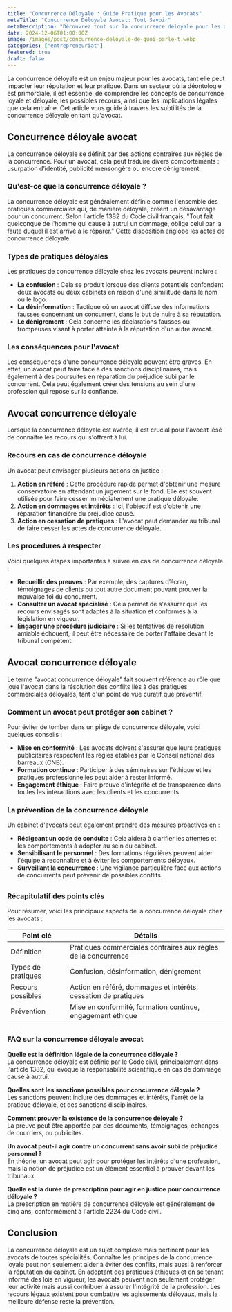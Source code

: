 ```yaml
---
title: "Concurrence Déloyale : Guide Pratique pour les Avocats"
metaTitle: "Concurrence Déloyale Avocat: Tout Savoir"
metaDescription: "Découvrez tout sur la concurrence déloyale pour les avocats, ses implications et les recours possibles."
date: 2024-12-06T01:00:00Z
image: /images/post/concurrence-deloyale-de-quoi-parle-t.webp
categories: ["entrepreneuriat"]
featured: true
draft: false
---
```


La concurrence déloyale est un enjeu majeur pour les avocats, tant elle peut impacter leur réputation et leur pratique. Dans un secteur où la déontologie est primordiale, il est essentiel de comprendre les concepts de concurrence loyale et déloyale, les possibles recours, ainsi que les implications légales que cela entraîne. Cet article vous guide à travers les subtilités de la concurrence déloyale en tant qu'avocat.

## Concurrence déloyale avocat

La concurrence déloyale se définit par des actions contraires aux règles de la concurrence. Pour un avocat, cela peut traduire divers comportements : usurpation d’identité, publicité mensongère ou encore dénigrement. 

### Qu'est-ce que la concurrence déloyale ?

La concurrence déloyale est généralement définie comme l'ensemble des pratiques commerciales qui, de manière déloyale, créent un désavantage pour un concurrent. Selon l'article 1382 du Code civil français, "Tout fait quelconque de l'homme qui cause à autrui un dommage, oblige celui par la faute duquel il est arrivé à le réparer." Cette disposition englobe les actes de concurrence déloyale.

### Types de pratiques déloyales

Les pratiques de concurrence déloyale chez les avocats peuvent inclure :

- **La confusion** : Cela se produit lorsque des clients potentiels confondent deux avocats ou deux cabinets en raison d'une similitude dans le nom ou le logo.
- **La désinformation** : Tactique où un avocat diffuse des informations fausses concernant un concurrent, dans le but de nuire à sa réputation.
- **Le dénigrement** : Cela concerne les déclarations fausses ou trompeuses visant à porter atteinte à la réputation d'un autre avocat.

### Les conséquences pour l'avocat

Les conséquences d'une concurrence déloyale peuvent être graves. En effet, un avocat peut faire face à des sanctions disciplinaires, mais également à des poursuites en réparation du préjudice subi par le concurrent. Cela peut également créer des tensions au sein d'une profession qui repose sur la confiance.

## Avocat concurrence déloyale

Lorsque la concurrence déloyale est avérée, il est crucial pour l'avocat lésé de connaître les recours qui s'offrent à lui.

### Recours en cas de concurrence déloyale

Un avocat peut envisager plusieurs actions en justice :

1. **Action en référé** : Cette procédure rapide permet d'obtenir une mesure conservatoire en attendant un jugement sur le fond. Elle est souvent utilisée pour faire cesser immédiatement une pratique déloyale.
2. **Action en dommages et intérêts** : Ici, l'objectif est d'obtenir une réparation financière du préjudice causé.
3. **Action en cessation de pratiques** : L'avocat peut demander au tribunal de faire cesser les actes de concurrence déloyale.

### Les procédures à respecter

Voici quelques étapes importantes à suivre en cas de concurrence déloyale :

- **Recueillir des preuves** : Par exemple, des captures d’écran, témoignages de clients ou tout autre document pouvant prouver la mauvaise foi du concurrent.
- **Consulter un avocat spécialisé** : Cela permet de s'assurer que les recours envisagés sont adaptés à la situation et conformes à la législation en vigueur.
- **Engager une procédure judiciaire** : Si les tentatives de résolution amiable échouent, il peut être nécessaire de porter l'affaire devant le tribunal compétent.

## Avocat concurrence déloyale

Le terme "avocat concurrence déloyale" fait souvent référence au rôle que joue l'avocat dans la résolution des conflits liés à des pratiques commerciales déloyales, tant d'un point de vue curatif que préventif.

### Comment un avocat peut protéger son cabinet ?

Pour éviter de tomber dans un piège de concurrence déloyale, voici quelques conseils :

- **Mise en conformité** : Les avocats doivent s'assurer que leurs pratiques publicitaires respectent les règles établies par le Conseil national des barreaux (CNB).
- **Formation continue** : Participer à des séminaires sur l'éthique et les pratiques professionnelles peut aider à rester informé.
- **Engagement éthique** : Faire preuve d'intégrité et de transparence dans toutes les interactions avec les clients et les concurrents.

### La prévention de la concurrence déloyale

Un cabinet d'avocats peut également prendre des mesures proactives en :

- **Rédigeant un code de conduite** : Cela aidera à clarifier les attentes et les comportements à adopter au sein du cabinet.
- **Sensibilisant le personnel** : Des formations régulières peuvent aider l'équipe à reconnaître et à éviter les comportements déloyaux.
- **Surveillant la concurrence** : Une vigilance particulière face aux actions de concurrents peut prévenir de possibles conflits.

## 

### Récapitulatif des points clés

Pour résumer, voici les principaux aspects de la concurrence déloyale chez les avocats :

| Point clé               | Détails                                                          |
|-------------------------|------------------------------------------------------------------|
| Définition              | Pratiques commerciales contraires aux règles de la concurrence   |
| Types de pratiques      | Confusion, désinformation, dénigrement                           |
| Recours possibles        | Action en référé, dommages et intérêts, cessation de pratiques    |
| Prévention              | Mise en conformité, formation continue, engagement éthique        |

## 

### FAQ sur la concurrence déloyale avocat

**Quelle est la définition légale de la concurrence déloyale ?**  
La concurrence déloyale est définie par le Code civil, principalement dans l'article 1382, qui évoque la responsabilité scientifique en cas de dommage causé à autrui.

**Quelles sont les sanctions possibles pour concurrence déloyale ?**  
Les sanctions peuvent inclure des dommages et intérêts, l'arrêt de la pratique déloyale, et des sanctions disciplinaires.

**Comment prouver la existence de la concurrence déloyale ?**  
La preuve peut être apportée par des documents, témoignages, échanges de courriers, ou publicités.

**Un avocat peut-il agir contre un concurrent sans avoir subi de préjudice personnel ?**  
En théorie, un avocat peut agir pour protéger les intérêts d'une profession, mais la notion de préjudice est un élément essentiel à prouver devant les tribunaux.

**Quelle est la durée de prescription pour agir en justice pour concurrence déloyale ?**  
La prescription en matière de concurrence déloyale est généralement de cinq ans, conformément à l'article 2224 du Code civil.

## Conclusion

La concurrence déloyale est un sujet complexe mais pertinent pour les avocats de toutes spécialités. Connaître les principes de la concurrence loyale peut non seulement aider à éviter des conflits, mais aussi à renforcer la réputation du cabinet. En adoptant des pratiques éthiques et en se tenant informé des lois en vigueur, les avocats peuvent non seulement protéger leur activité mais aussi contribuer à assurer l'intégrité de la profession. Les recours légaux existent pour combattre les agissements déloyaux, mais la meilleure défense reste la prévention.
